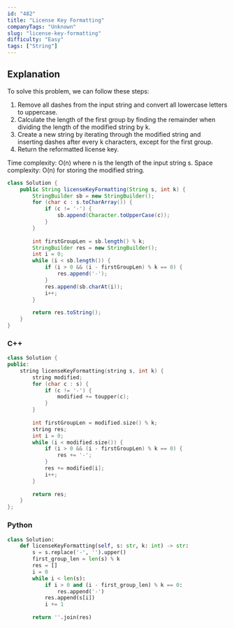 ```yaml
---
id: "482"
title: "License Key Formatting"
companyTags: "Unknown"
slug: "license-key-formatting"
difficulty: "Easy"
tags: ["String"]
---
```


## Explanation
To solve this problem, we can follow these steps:
1. Remove all dashes from the input string and convert all lowercase letters to uppercase.
2. Calculate the length of the first group by finding the remainder when dividing the length of the modified string by k.
3. Create a new string by iterating through the modified string and inserting dashes after every k characters, except for the first group.
4. Return the reformatted license key.

Time complexity: O(n) where n is the length of the input string s.
Space complexity: O(n) for storing the modified string.
```java
class Solution {
    public String licenseKeyFormatting(String s, int k) {
        StringBuilder sb = new StringBuilder();
        for (char c : s.toCharArray()) {
            if (c != '-') {
                sb.append(Character.toUpperCase(c));
            }
        }
        
        int firstGroupLen = sb.length() % k;
        StringBuilder res = new StringBuilder();
        int i = 0;
        while (i < sb.length()) {
            if (i > 0 && (i - firstGroupLen) % k == 0) {
                res.append('-');
            }
            res.append(sb.charAt(i));
            i++;
        }
        
        return res.toString();
    }
}
```

### C++
```cpp
class Solution {
public:
    string licenseKeyFormatting(string s, int k) {
        string modified;
        for (char c : s) {
            if (c != '-') {
                modified += toupper(c);
            }
        }
        
        int firstGroupLen = modified.size() % k;
        string res;
        int i = 0;
        while (i < modified.size()) {
            if (i > 0 && (i - firstGroupLen) % k == 0) {
                res += '-';
            }
            res += modified[i];
            i++;
        }
        
        return res;
    }
};
```

### Python
```python
class Solution:
    def licenseKeyFormatting(self, s: str, k: int) -> str:
        s = s.replace('-', '').upper()
        first_group_len = len(s) % k
        res = []
        i = 0
        while i < len(s):
            if i > 0 and (i - first_group_len) % k == 0:
                res.append('-')
            res.append(s[i])
            i += 1
        
        return ''.join(res)
```
